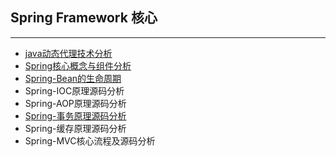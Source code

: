 ## Spring Framework 核心

***

- [java动态代理技术分析](docs/spring/java动态代理技术分析.md)
- [Spring核心概念与组件分析](docs/spring/Spring核心概念与组件分析.md) 
- [Spring-Bean的生命周期](docs/spring/Spring-Bean的生命周期.md)
- Spring-IOC原理源码分析
- Spring-AOP原理源码分析
- [Spring-事务原理源码分析](docs/spring/Spring事务原理及源码分析.md)
- Spring-缓存原理源码分析
- Spring-MVC核心流程及源码分析